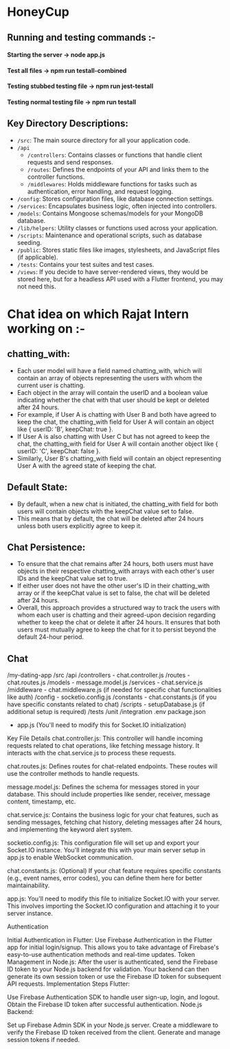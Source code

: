 # HoneyCup
## Running and testing commands :-
#### Starting the server -> node app.js
#### Test all files -> npm run testall-combined
#### Testing stubbed testing file -> npm run jest-testall
#### Testing normal testing file -> npm run testall

## Key Directory Descriptions:

- `/src`: The main source directory for all your application code.
- `/api`
    - `/controllers`: Contains classes or functions that handle client requests and send responses.
    - `/routes`: Defines the endpoints of your API and links them to the controller functions.
    - `/middlewares`: Holds middleware functions for tasks such as authentication, error handling, and request logging.
- `/config`: Stores configuration files, like database connection settings.
- `/services`: Encapsulates business logic, often injected into controllers.
- `/models`: Contains Mongoose schemas/models for your MongoDB database.
- `/lib/helpers`: Utility classes or functions used across your application.
- `/scripts`: Maintenance and operational scripts, such as database seeding.
- `/public`: Stores static files like images, stylesheets, and JavaScript files (if applicable).
- `/tests`: Contains your test suites and test cases.
- `/views`: If you decide to have server-rendered views, they would be stored here, but for a headless API used with a Flutter frontend, you may not need this.

# Chat idea on which Rajat Intern working on :-

## chatting_with:
 - Each user model will have a field named chatting_with, which will contain an array of objects representing the users with whom the current user is chatting.
 - Each object in the array will contain the userID and a boolean value indicating whether the chat with that user should be kept or deleted after 24 hours.
 - For example, if User A is chatting with User B and both have agreed to keep the chat, the chatting_with field for User A will contain an object like { userID: 'B', keepChat: true }.
 - If User A is also chatting with User C but has not agreed to keep the chat, the chatting_with field for User A will contain another object like { userID: 'C', keepChat: false }.
 - Similarly, User B's chatting_with field will contain an object representing User A with the agreed state of keeping the chat.
## Default State:
 - By default, when a new chat is initiated, the chatting_with field for both users will contain objects with the keepChat value set to false.
 - This means that by default, the chat will be deleted after 24 hours unless both users explicitly agree to keep it.
## Chat Persistence:
 - To ensure that the chat remains after 24 hours, both users must have objects in their respective chatting_with arrays with each other's user IDs and the keepChat value set to true.
 - If either user does not have the other user's ID in their chatting_with array or if the keepChat value is set to false, the chat will be deleted after 24 hours.
 - Overall, this approach provides a structured way to track the users with whom each user is chatting and their agreed-upon decision regarding whether to keep the chat or delete it after 24 hours. It ensures that both users must mutually agree to keep the chat for it to persist beyond the default 24-hour period.

## Chat 

/my-dating-app
  /src
    /api
      /controllers
        - chat.controller.js
      /routes
        - chat.routes.js
    /models
      - message.model.js
    /services
      - chat.service.js
    /middleware
      - chat.middleware.js (if needed for specific chat functionalities like auth)
    /config
      - socketio.config.js
    /constants
      - chat.constants.js (if you have specific constants related to chat)
    /scripts
      - setupDatabase.js (if additional setup is required)
  /tests
    /unit
    /integration
  .env
  package.json
  - app.js (You'll need to modify this for Socket.IO initialization)


Key File Details
chat.controller.js: This controller will handle incoming requests related to chat operations, like fetching message history. It interacts with the chat.service.js to process these requests.

chat.routes.js: Defines routes for chat-related endpoints. These routes will use the controller methods to handle requests.

message.model.js: Defines the schema for messages stored in your database. This should include properties like sender, receiver, message content, timestamp, etc.

chat.service.js: Contains the business logic for your chat features, such as sending messages, fetching chat history, deleting messages after 24 hours, and implementing the keyword alert system.

socketio.config.js: This configuration file will set up and export your Socket.IO instance. You'll integrate this with your main server setup in app.js to enable WebSocket communication.

chat.constants.js: (Optional) If your chat feature requires specific constants (e.g., event names, error codes), you can define them here for better maintainability.

app.js: You'll need to modify this file to initialize Socket.IO with your server. This involves importing the Socket.IO configuration and attaching it to your server instance.


Authentication

Initial Authentication in Flutter: Use Firebase Authentication in the Flutter app for initial login/signup. This allows you to take advantage of Firebase's easy-to-use authentication methods and real-time updates.
Token Management in Node.js: After the user is authenticated, send the Firebase ID token to your Node.js backend for validation. Your backend can then generate its own session token or use the Firebase ID token for subsequent API requests.
Implementation Steps
Flutter:

Use Firebase Authentication SDK to handle user sign-up, login, and logout.
Obtain the Firebase ID token after successful authentication.
Node.js Backend:

Set up Firebase Admin SDK in your Node.js server.
Create a middleware to verify the Firebase ID token received from the client.
Generate and manage session tokens if needed.
